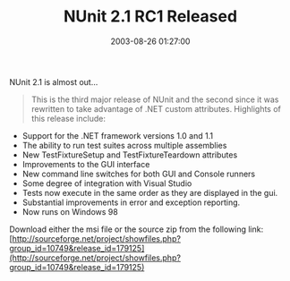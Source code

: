 ﻿---
layout: post
title: "NUnit 2.1 RC1 Released"
comments: false
date: 2003-08-26 01:27:00
categories:
 - Technology
subtext-id: 3450e8bd-c833-4c2b-9734-0e8f6ec4b476
alias: /blog/NUnit-21-RC1-Released.aspx
---


NUnit 2.1 is almost out...

> This is the third major release of NUnit and the second since it was   
rewritten to take advantage of .NET custom attributes. Highlights of this release include:  
  
* Support for the .NET framework versions 1.0 and 1.1  
* The ability to run test suites across multiple assemblies  
* New TestFixtureSetup and TestFixtureTeardown attributes  
* Improvements to the GUI interface  
* New command line switches for both GUI and Console runners  
* Some degree of integration with Visual Studio  
* Tests now execute in the same order as they are displayed in the gui.  
* Substantial improvements in error and exception reporting.  
* Now runs on Windows 98  
  
Download either the msi file or the source zip from the following link:  
[http://sourceforge.net/project/showfiles.php?group_id=10749&release_id=179125](http://sourceforge.net/project/showfiles.php?group_id=10749&release_id=179125)  

